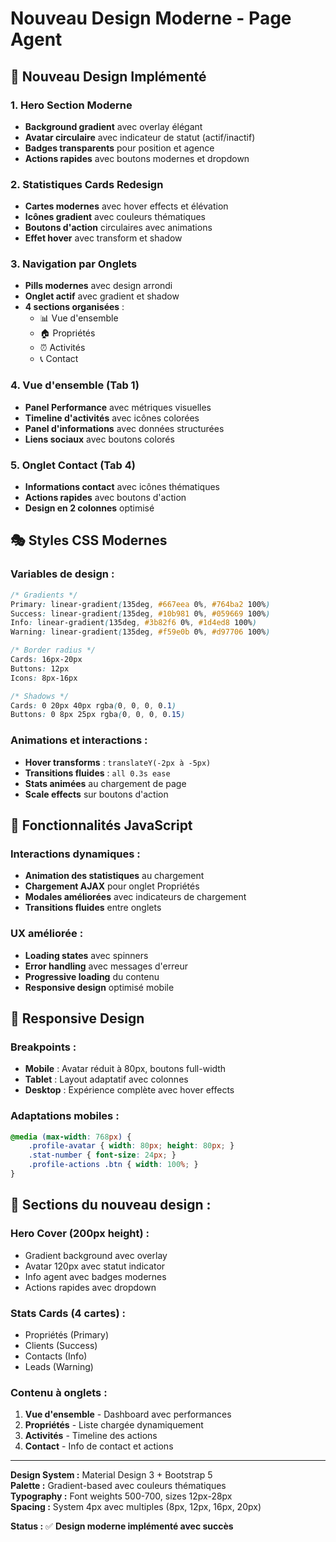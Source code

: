 # Nouveau Design Moderne - Page Agent

## 🎨 **Nouveau Design Implémenté**

### **1. Hero Section Moderne**
- **Background gradient** avec overlay élégant
- **Avatar circulaire** avec indicateur de statut (actif/inactif)
- **Badges transparents** pour position et agence
- **Actions rapides** avec boutons modernes et dropdown

### **2. Statistiques Cards Redesign**
- **Cartes modernes** avec hover effects et élévation
- **Icônes gradient** avec couleurs thématiques
- **Boutons d'action** circulaires avec animations
- **Effet hover** avec transform et shadow

### **3. Navigation par Onglets**
- **Pills modernes** avec design arrondi
- **Onglet actif** avec gradient et shadow
- **4 sections organisées** :
  - 📊 Vue d'ensemble
  - 🏠 Propriétés  
  - ⏰ Activités
  - 📞 Contact

### **4. Vue d'ensemble (Tab 1)**
- **Panel Performance** avec métriques visuelles
- **Timeline d'activités** avec icônes colorées
- **Panel d'informations** avec données structurées
- **Liens sociaux** avec boutons colorés

### **5. Onglet Contact (Tab 4)**
- **Informations contact** avec icônes thématiques
- **Actions rapides** avec boutons d'action
- **Design en 2 colonnes** optimisé

## 🎭 **Styles CSS Modernes**

### **Variables de design :**
```css
/* Gradients */
Primary: linear-gradient(135deg, #667eea 0%, #764ba2 100%)
Success: linear-gradient(135deg, #10b981 0%, #059669 100%)
Info: linear-gradient(135deg, #3b82f6 0%, #1d4ed8 100%)
Warning: linear-gradient(135deg, #f59e0b 0%, #d97706 100%)

/* Border radius */
Cards: 16px-20px
Buttons: 12px
Icons: 8px-16px

/* Shadows */
Cards: 0 20px 40px rgba(0, 0, 0, 0.1)
Buttons: 0 8px 25px rgba(0, 0, 0, 0.15)
```

### **Animations et interactions :**
- **Hover transforms** : `translateY(-2px à -5px)`
- **Transitions fluides** : `all 0.3s ease`
- **Stats animées** au chargement de page
- **Scale effects** sur boutons d'action

## 🚀 **Fonctionnalités JavaScript**

### **Interactions dynamiques :**
- **Animation des statistiques** au chargement
- **Chargement AJAX** pour onglet Propriétés
- **Modales améliorées** avec indicateurs de chargement
- **Transitions fluides** entre onglets

### **UX améliorée :**
- **Loading states** avec spinners
- **Error handling** avec messages d'erreur
- **Progressive loading** du contenu
- **Responsive design** optimisé mobile

## 📱 **Responsive Design**

### **Breakpoints :**
- **Mobile** : Avatar réduit à 80px, boutons full-width
- **Tablet** : Layout adaptatif avec colonnes
- **Desktop** : Expérience complète avec hover effects

### **Adaptations mobiles :**
```css
@media (max-width: 768px) {
    .profile-avatar { width: 80px; height: 80px; }
    .stat-number { font-size: 24px; }
    .profile-actions .btn { width: 100%; }
}
```

## 🎯 **Sections du nouveau design :**

### **Hero Cover (200px height) :**
- Gradient background avec overlay
- Avatar 120px avec statut indicator
- Info agent avec badges modernes
- Actions rapides avec dropdown

### **Stats Cards (4 cartes) :**
- Propriétés (Primary)
- Clients (Success)  
- Contacts (Info)
- Leads (Warning)

### **Contenu à onglets :**
1. **Vue d'ensemble** - Dashboard avec performances
2. **Propriétés** - Liste chargée dynamiquement
3. **Activités** - Timeline des actions
4. **Contact** - Info de contact et actions

---
**Design System :** Material Design 3 + Bootstrap 5  
**Palette :** Gradient-based avec couleurs thématiques  
**Typography :** Font weights 500-700, sizes 12px-28px  
**Spacing :** System 4px avec multiples (8px, 12px, 16px, 20px)

**Status :** ✅ **Design moderne implémenté avec succès**
